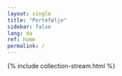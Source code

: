```yaml
---
layout: single
title: "Portefølje"
sidebar: false
lang: da
ref: home
permalink: /
---
```

{% include collection-stream.html %}
